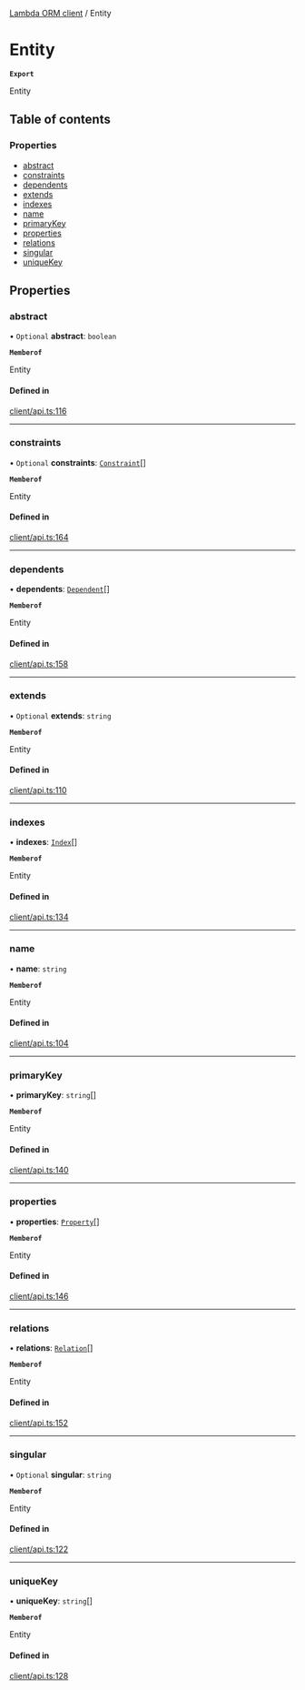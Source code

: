[Lambda ORM client](../README.md) / Entity

# Entity

**`Export`**

Entity

## Table of contents

### Properties

- [abstract](Entity.md#abstract)
- [constraints](Entity.md#constraints)
- [dependents](Entity.md#dependents)
- [extends](Entity.md#extends)
- [indexes](Entity.md#indexes)
- [name](Entity.md#name)
- [primaryKey](Entity.md#primarykey)
- [properties](Entity.md#properties)
- [relations](Entity.md#relations)
- [singular](Entity.md#singular)
- [uniqueKey](Entity.md#uniquekey)

## Properties

### abstract

• `Optional` **abstract**: `boolean`

**`Memberof`**

Entity

#### Defined in

[client/api.ts:116](https://github.com/FlavioLionelRita/lambdaorm-client-node/blob/ef76354/src/lib/client/api.ts#L116)

___

### constraints

• `Optional` **constraints**: [`Constraint`](Constraint.md)[]

**`Memberof`**

Entity

#### Defined in

[client/api.ts:164](https://github.com/FlavioLionelRita/lambdaorm-client-node/blob/ef76354/src/lib/client/api.ts#L164)

___

### dependents

• **dependents**: [`Dependent`](Dependent.md)[]

**`Memberof`**

Entity

#### Defined in

[client/api.ts:158](https://github.com/FlavioLionelRita/lambdaorm-client-node/blob/ef76354/src/lib/client/api.ts#L158)

___

### extends

• `Optional` **extends**: `string`

**`Memberof`**

Entity

#### Defined in

[client/api.ts:110](https://github.com/FlavioLionelRita/lambdaorm-client-node/blob/ef76354/src/lib/client/api.ts#L110)

___

### indexes

• **indexes**: [`Index`](Index.md)[]

**`Memberof`**

Entity

#### Defined in

[client/api.ts:134](https://github.com/FlavioLionelRita/lambdaorm-client-node/blob/ef76354/src/lib/client/api.ts#L134)

___

### name

• **name**: `string`

**`Memberof`**

Entity

#### Defined in

[client/api.ts:104](https://github.com/FlavioLionelRita/lambdaorm-client-node/blob/ef76354/src/lib/client/api.ts#L104)

___

### primaryKey

• **primaryKey**: `string`[]

**`Memberof`**

Entity

#### Defined in

[client/api.ts:140](https://github.com/FlavioLionelRita/lambdaorm-client-node/blob/ef76354/src/lib/client/api.ts#L140)

___

### properties

• **properties**: [`Property`](Property.md)[]

**`Memberof`**

Entity

#### Defined in

[client/api.ts:146](https://github.com/FlavioLionelRita/lambdaorm-client-node/blob/ef76354/src/lib/client/api.ts#L146)

___

### relations

• **relations**: [`Relation`](Relation.md)[]

**`Memberof`**

Entity

#### Defined in

[client/api.ts:152](https://github.com/FlavioLionelRita/lambdaorm-client-node/blob/ef76354/src/lib/client/api.ts#L152)

___

### singular

• `Optional` **singular**: `string`

**`Memberof`**

Entity

#### Defined in

[client/api.ts:122](https://github.com/FlavioLionelRita/lambdaorm-client-node/blob/ef76354/src/lib/client/api.ts#L122)

___

### uniqueKey

• **uniqueKey**: `string`[]

**`Memberof`**

Entity

#### Defined in

[client/api.ts:128](https://github.com/FlavioLionelRita/lambdaorm-client-node/blob/ef76354/src/lib/client/api.ts#L128)
